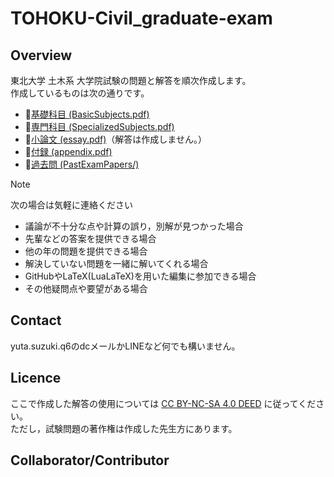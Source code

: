 # TOHOKU-Civil_graduate-exam

## Overview
東北大学 土木系 大学院試験の問題と解答を順次作成します。\
作成しているものは次の通りです。

- 📄[基礎科目 (BasicSubjects.pdf)](./BasicSubjects.pdf)
- 📄[専門科目 (SpecializedSubjects.pdf)](./SpecializedSubjects.pdf)
- 📄[小論文 (essay.pdf)](./essay.pdf)（解答は作成しません。）
- 📄[付録 (appendix.pdf)](./appendix.pdf)
- 📂[過去問 (PastExamPapers/)](./PastExamPapers/)

> [!NOTE]
> 次の場合は気軽に連絡ください
> - 議論が不十分な点や計算の誤り，別解が見つかった場合
> - 先輩などの答案を提供できる場合
> - 他の年の問題を提供できる場合  
> - 解決していない問題を一緒に解いてくれる場合  
> - GitHubやLaTeX(LuaLaTeX)を用いた編集に参加できる場合
> - その他疑問点や要望がある場合

## Contact
yuta.suzuki.q6のdcメールかLINEなど何でも構いません。  

## Licence
ここで作成した解答の使用については
[CC BY-NC-SA 4.0 DEED](https://creativecommons.org/licenses/by-nc-sa/4.0/deed.ja)
に従ってください。  
ただし，試験問題の著作権は作成した先生方にあります。

## Collaborator/Contributor

